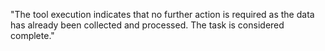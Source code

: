 "The tool execution indicates that no further action is required as the data has already been collected and processed. The task is considered complete."